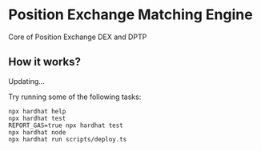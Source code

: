 # Position Exchange Matching Engine

Core of Position Exchange DEX and DPTP

## How it works?

Updating...

Try running some of the following tasks:

```shell
npx hardhat help
npx hardhat test
REPORT_GAS=true npx hardhat test
npx hardhat node
npx hardhat run scripts/deploy.ts
```
